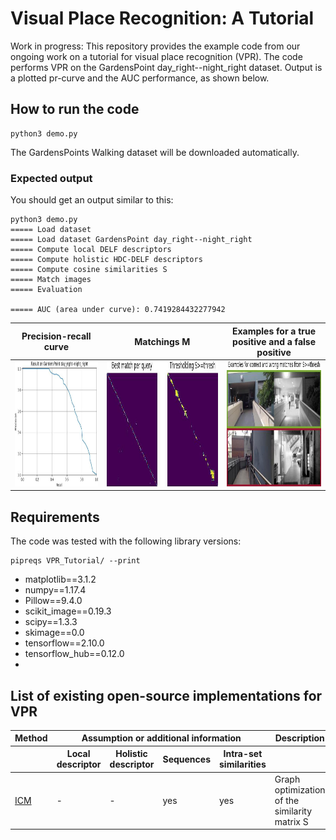 # Visual Place Recognition: A Tutorial
Work in progress: This repository provides the example code from our ongoing work on a tutorial for visual place recognition (VPR).
The code performs VPR on the GardensPoint day_right--night_right dataset. Output is a plotted pr-curve and the AUC performance, as shown below.


## How to run the code
```
python3 demo.py
```
The GardensPoints Walking dataset will be downloaded automatically.


### Expected output
You should get an output similar to this:
```
python3 demo.py
===== Load dataset
===== Load dataset GardensPoint day_right--night_right
===== Compute local DELF descriptors
===== Compute holistic HDC-DELF descriptors
===== Compute cosine similarities S
===== Match images
===== Evaluation

===== AUC (area under curve): 0.7419284432277942 
```

| Precision-recall curve | Matchings M | Examples for a true positive and a false positive |
|:-------------------------:|:-------------------------:|:-------------------------:|
|<img src="output_images/pr_curve.jpg" alt="precision-recall curve P=f(R)" height="200" width="auto">  |  <img src="output_images/matchings.jpg" alt="output_images/matchings.jpg" height="200" width="auto"> | <img src="output_images/examples_tp_fp.jpg" alt="Examples for true positive (TP) and false positive (FP)" height="200" width="auto">| 


## Requirements
The code was tested with the following library versions:
```
pipreqs VPR_Tutorial/ --print
```
- matplotlib==3.1.2
- numpy==1.17.4
- Pillow==9.4.0
- scikit_image==0.19.3
- scipy==1.3.3
- skimage==0.0
- tensorflow==2.10.0
- tensorflow_hub==0.12.0
- 

## List of existing open-source implementations for VPR
<table>
    <thead>
        <tr>
            <th>Method</th>
            <th colspan=4>Assumption or additional information</th>
            <th>Description</th>
        </tr>
        <tr>
            <th></th>
            <th>Local descriptor</th>
            <th>Holistic descriptor</th>
            <th>Sequences</th>
            <th>Intra-set similarities</th>
            <th></th>
        </tr>
    </thead>
    <tbody>
        <tr>
            <td><a href="https://www.tu-chemnitz.de/etit/proaut/en/research/prstructure.html">ICM</a></td>
            <td>-</td> <td>-</td> <td>yes</td> <td>yes</td>
            <td>Graph optimization of the similarity matrix S</td>
        </tr>
    </tbody>
</table>


